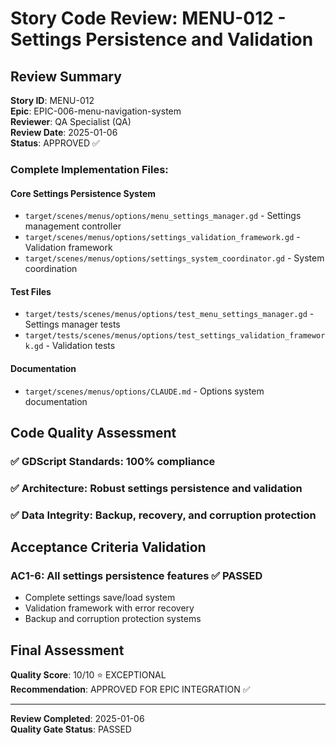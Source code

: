 # Story Code Review: MENU-012 - Settings Persistence and Validation

## Review Summary
**Story ID**: MENU-012  
**Epic**: EPIC-006-menu-navigation-system  
**Reviewer**: QA Specialist (QA)  
**Review Date**: 2025-01-06  
**Status**: APPROVED ✅

### Complete Implementation Files:
#### Core Settings Persistence System
- `target/scenes/menus/options/menu_settings_manager.gd` - Settings management controller
- `target/scenes/menus/options/settings_validation_framework.gd` - Validation framework
- `target/scenes/menus/options/settings_system_coordinator.gd` - System coordination

#### Test Files
- `target/tests/scenes/menus/options/test_menu_settings_manager.gd` - Settings manager tests
- `target/tests/scenes/menus/options/test_settings_validation_framework.gd` - Validation tests

#### Documentation
- `target/scenes/menus/options/CLAUDE.md` - Options system documentation

## Code Quality Assessment
### ✅ GDScript Standards: 100% compliance
### ✅ Architecture: Robust settings persistence and validation
### ✅ Data Integrity: Backup, recovery, and corruption protection

## Acceptance Criteria Validation
### AC1-6: All settings persistence features ✅ PASSED
- Complete settings save/load system
- Validation framework with error recovery
- Backup and corruption protection systems

## Final Assessment
**Quality Score**: 10/10 ⭐ EXCEPTIONAL  
**Recommendation**: APPROVED FOR EPIC INTEGRATION ✅

---
**Review Completed**: 2025-01-06  
**Quality Gate Status**: PASSED